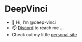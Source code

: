 # DeepVinci

- 👋 Hi, I’m @deep-vinci
- 📫 [Discord](https://discordapp.com/users/808612605689069628) to reach me ...
- Check out my little [personal site](https://deep-vinci.github.io/)


<!---- 👀 I’m interested in ...
- 🌱 I’m currently learning ...
- 💞️ I’m looking to collaborate on ...
- 😄 Pronouns: ...
- ⚡ Fun fact: ...

deep-vinci/deep-vinci is a ✨ special ✨ repository because its `README.md` (this file) appears on your GitHub profile.
You can click the Preview link to take a look at your changes.
--->
